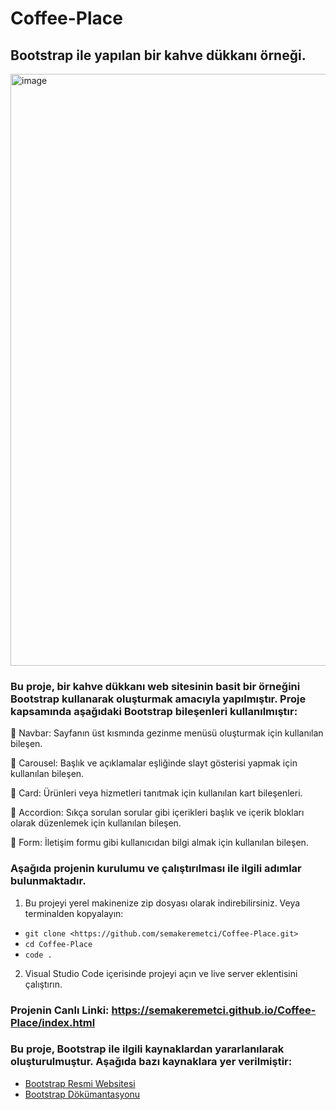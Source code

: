 # Coffee-Place
## Bootstrap ile yapılan bir kahve dükkanı örneği.
<img width="947" alt="image" src="https://github.com/semakeremetci/Coffee-Place/assets/89296753/cc70d09c-a2d5-477c-8f9e-1e00245094f7">

### Bu proje, bir kahve dükkanı web sitesinin basit bir örneğini Bootstrap kullanarak oluşturmak amacıyla yapılmıştır. Proje kapsamında aşağıdaki Bootstrap bileşenleri kullanılmıştır:
🌱 Navbar: Sayfanın üst kısmında gezinme menüsü oluşturmak için kullanılan bileşen.

🌱 Carousel: Başlık ve açıklamalar eşliğinde slayt gösterisi yapmak için kullanılan bileşen.

🌱 Card: Ürünleri veya hizmetleri tanıtmak için kullanılan kart bileşenleri.

🌱 Accordion: Sıkça sorulan sorular gibi içerikleri başlık ve içerik blokları olarak düzenlemek için kullanılan bileşen.

🌱 Form: İletişim formu gibi kullanıcıdan bilgi almak için kullanılan bileşen.

### Aşağıda projenin kurulumu ve çalıştırılması ile ilgili adımlar bulunmaktadır.
1. Bu projeyi yerel makinenize zip dosyası olarak indirebilirsiniz. Veya terminalden kopyalayın:
- `git clone <https://github.com/semakeremetci/Coffee-Place.git>
`
- `cd Coffee-Place
`
- `code .`
2. Visual Studio Code içerisinde projeyi açın ve live server eklentisini çalıştırın.

### Projenin Canlı Linki: https://semakeremetci.github.io/Coffee-Place/index.html

### Bu proje, Bootstrap ile ilgili kaynaklardan yararlanılarak oluşturulmuştur. Aşağıda bazı kaynaklara yer verilmiştir:
- [Bootstrap Resmi Websitesi](https://getbootstrap.com/)
- [Bootstrap Dökümantasyonu](https://getbootstrap.com/docs/4.6/getting-started/introduction/)
